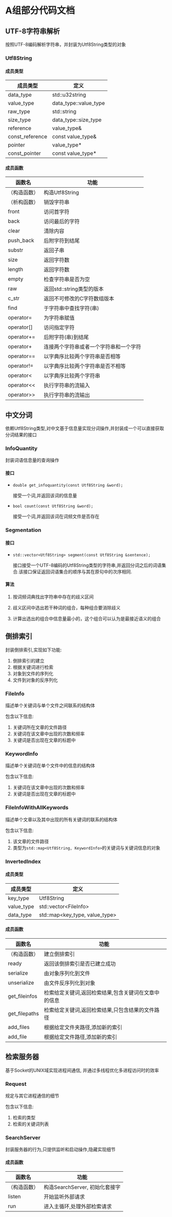 # A组部分代码文档

## UTF-8字符串解析

按照UTF-8编码解析字符串，并封装为Utf8String类型的对象

### Utf8String

#### 成员类型

成员类型         | 定义
--------------- | ---------------
data_type       | std::u32string
value_type      | data_type::value_type
raw_type        | std::string
size_type       | data_type::size_type
reference       | value_type&
const_reference | const value_type&
pointer         | value_type*
const_pointer   | const value_type*

#### 成员函数

函数名 | 功能
------ | ----
（构造函数） | 构造Utf8String
（析构函数） | 销毁字符串
front      | 访问首字符
back       | 访问最后的字符
clear      | 清除内容
push_back  | 后附字符到结尾
substr     | 返回子串
size       | 返回字符数
length     | 返回字符数
empty      | 检查字符串是否为空
raw        | 返回std::string类型的版本
c_str      | 返回不可修改的C字符数组版本
find       | 于字符串中查找字符(串)
operator=  | 为字符串赋值
operator[] | 访问指定字符
operator+= | 后附字符(串)到结尾
operator+  | 连接两个字符串或者一个字符串和一个字符
operator== | 以字典序比较两个字符串是否相等
operator!= | 以字典序比较两个字符串是否不相等
operator<  | 以字典序比较两个字符串
operator<< | 执行字符串的流输入
operator>> | 执行字符串的流输出

## 中文分词

依赖Utf8String类型,对中文基于信息量实现分词操作,并封装成一个可以直接获取分词结果的接口

### InfoQuantity

封装词语信息量的查询操作

#### 接口

* `double get_infoquantity(const Utf8String &word);`

    接受一个词,并返回该词的信息量

* `bool count(const Utf8String &word);`

    接受一个词,并返回该词在词频文件是否存在

### Segmentation

#### 接口

* `std::vector<Utf8String> segment(const Utf8String &sentence);`

    接口接受一个UTF-8编码的Utf8String类型的字符串,并返回分词之后的词语集合.该接口保证返回词语集合的顺序与其在原句中的次序相同.

#### 算法

1. 按词频词典找出字符串中存在的歧义区间

1. 歧义区间中选出若干种词的组合，每种组合要消除歧义

1. 计算出选出的组合中信息量最小的，这个组合可以认为是最接近语义的组合

## 倒排索引

封装倒排索引,实现如下功能:

1. 倒排索引的建立
1. 根据关键词进行检索
1. 对象到文件的序列化
1. 文件到对象的反序列化

### FileInfo

描述单个关键词与单个文件之间联系的结构体

包含以下信息:

1. 关键词所在文章的文件路径
1. 关键词在该文章中出现的次数和频率
1. 关键词是否出现在文章的标题中

### KeywordInfo

描述单个关键词在单个文件中的信息的结构体

包含以下信息:

1. 关键词在该文章中出现的次数和频率
1. 关键词是否出现在文章的标题中

### FileInfoWithAllKeywords

描述单个文章以及其中出现的所有关键词的联系的结构体

包含以下信息:

1. 该文章的文件路径
1. 类型为`std::map<Utf8String, KeywordInfo>`的关键词与关键词信息的对象

### InvertedIndex

#### 成员类型

成员类型         | 定义
--------------- | ---------------
key_type        | Utf8String
value_type      | std::vector\<FileInfo\>
data_type       | std::map\<key_type, value_type\>

#### 成员函数

函数名 | 功能
------ | ----
（构造函数）    | 建立倒排索引
ready         | 返回该倒排索引是否已建立成功
serialize     | 由对象序列化到文件
unserialize   | 由文件反序列化到对象
get_fileinfos | 检索给定关键词,返回检索结果,包含关键词在文章中的信息
get_filepaths | 检索给定关键词,返回检索结果,只包含结果的文件路径
add_files     | 根据给定文件夹路径,添加新的索引
add_file      | 根据给定文件路径,添加新的索引

## 检索服务器

基于Socket的UNIX域实现进程间通信, 并通过多线程优化多进程访问时的效率

### Request

规定与其它进程通信的细节

包含以下信息:

1. 检索的类型
1. 检索的关键词列表

### SearchServer

封装服务器的行为,只提供监听和启动操作,隐藏实现细节

#### 成员函数

函数名 | 功能
------ | ----
（构造函数） | 构造SearchServer, 初始化套接字
listen     | 开始监听外部请求
run        | 进入主循环,处理外部检索请求
